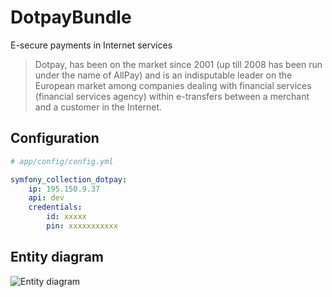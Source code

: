 DotpayBundle
============

E-secure payments in Internet services


>Dotpay, has been on the market since 2001 (up till 2008 has been run under the name of AllPay) and is an indisputable leader on the European market among companies dealing with financial services (financial services agency) within e-transfers between a merchant and a customer in the Internet.

## Configuration


```yml
# app/config/config.yml

symfony_collection_dotpay:
    ip: 195.150.9.37
    api: dev
    credentials:
        id: xxxxx
        pin: xxxxxxxxxxx
```

## Entity diagram

![Entity diagram](https://github.com/SymfonyCollection/DotpayBundle/blob/master/src/SymfonyCollection/DotpayBundle/Resources/docs/payment.erd.png)



